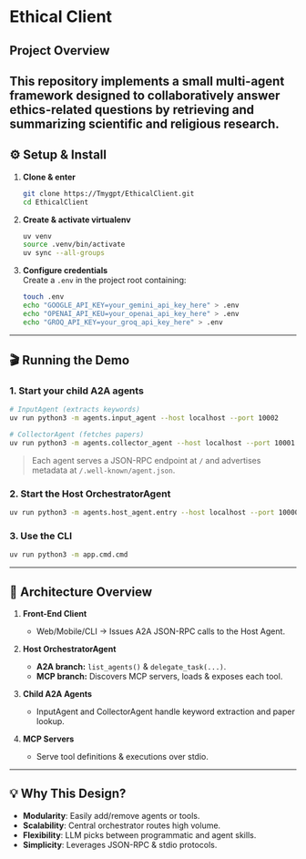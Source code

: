 # Ethical Client

## Project Overview
This repository implements a small multi-agent framework designed to collaboratively answer ethics-related questions by retrieving and summarizing scientific and religious research.
---

## ⚙️ Setup & Install

1. **Clone & enter**  
   ```bash
   git clone https://Tmygpt/EthicalClient.git
   cd EthicalClient
   ```

2. **Create & activate virtualenv**  
   ```bash
   uv venv
   source .venv/bin/activate
   uv sync --all-groups
   ```

3. **Configure credentials**  
   Create a `.env` in the project root containing:  
   ```bash
   touch .env
   echo "GOOGLE_API_KEY=your_gemini_api_key_here" > .env
   echo "OPENAI_API_KEU=your_openai_api_key_here" > .env
   echo "GROQ_API_KEY=your_groq_api_key_here" > .env
   ```

---

## 🎬 Running the Demo

### 1. Start your child A2A agents

```bash
# InputAgent (extracts keywords)
uv run python3 -m agents.input_agent --host localhost --port 10002

# CollectorAgent (fetches papers)
uv run python3 -m agents.collector_agent --host localhost --port 10001
```

> Each agent serves a JSON-RPC endpoint at `/` and advertises metadata at `/.well-known/agent.json`.

### 2. Start the Host OrchestratorAgent

```bash
uv run python3 -m agents.host_agent.entry --host localhost --port 10000
```

### 3. Use the CLI

```bash
uv run python3 -m app.cmd.cmd
```
---

## 📖 Architecture Overview

1. **Front-End Client**  
   - Web/Mobile/CLI → Issues A2A JSON-RPC calls to the Host Agent.

2. **Host OrchestratorAgent**  
   - **A2A branch:** `list_agents()` & `delegate_task(...)`.  
   - **MCP branch:** Discovers MCP servers, loads & exposes each tool.

3. **Child A2A Agents**
   - InputAgent and CollectorAgent handle keyword extraction and paper lookup.

4. **MCP Servers**  
   - Serve tool definitions & executions over stdio.

---

## 💡 Why This Design?

- **Modularity**: Easily add/remove agents or tools.  
- **Scalability**: Central orchestrator routes high volume.  
- **Flexibility**: LLM picks between programmatic and agent skills.  
- **Simplicity**: Leverages JSON-RPC & stdio protocols.